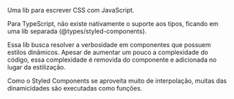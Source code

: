 Uma lib para escrever CSS com JavaScript.

Para TypeScript, não existe nativamente o suporte aos tipos, ficando em uma lib separada (@types/styled-components).

Essa lib busca resolver a verbosidade em componentes que possuem estilos dinâmicos. Apesar de aumentar um pouco a complexidade do código, essa complexidade é removida do componente e adicionada no lugar da estilização.

Como o Styled Components se aproveita muito de interpolação, muitas das dinamicidades são executadas como funções.

<!-- Ver aula sobre Styled Components na RocketSeat -->


